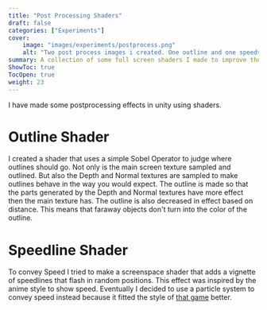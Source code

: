 ```yaml
---
title: "Post Processing Shaders"
draft: false
categories: ["Experiments"]
cover:
    image: "images/experiments/postprocess.png"
    alt: "Two post process images i created. One outline and one speedvignette effect"
summary: A collection of some full screen shaders I made to improve the look of a game.
ShowToc: true
TocOpen: true
weight: 23
---
```


I have made some postprocessing effects in unity using shaders.


# Outline Shader
I created a shader that uses a simple Sobel Operator to judge where outlines should go.
Not only is the main screen texture sampled and outlined. But also the Depth and Normal textures are sampled to make outlines behave in the way you would expect.
The outline is made so that the parts generated by the Depth and Normal textures have more effect then the main texture has.
The outline is also decreased in effect based on distance. This means that faraway objects don't turn into the color of the outline.

# Speedline Shader
To convey Speed I tried to make a screenspace shader that adds a vignette of speedlines that flash in random positions.
This effect was inspired by the anime style to show speed. Eventually I decided to use a particle system to convey speed instead because it fitted the style of [that game](/posts/team/golfrush/) better.